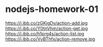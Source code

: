 # nodejs-homework-01
https://i.ibb.co/zGKjgDv/action-add.jpg  
https://i.ibb.co/Y0tnVhm/action-get.jpg  
https://i.ibb.co/h1prg4s/action-list.jpg  
https://i.ibb.co/VvBThfx/action-remove.jpg
